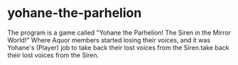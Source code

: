 # yohane-the-parhelion
The program is a game called "Yohane the Parhelion! The Siren in the Mirror World!"  Where Aquor members started losing their voices, and it was Yohane's (Player) job to  take back their lost voices from the Siren.take back their lost voices from the Siren.
